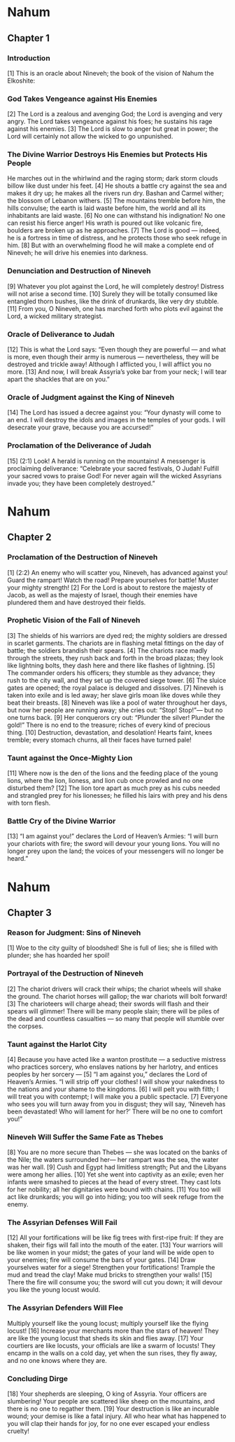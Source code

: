 # Nahum

## Chapter 1 <!-- scripture:1 -->


### Introduction

[1] This is an oracle about Nineveh; the book of the vision of Nahum the Elkoshite:

### God Takes Vengeance against His Enemies

[2] The Lord is a zealous and avenging God;
the Lord is avenging and very angry.
The Lord takes vengeance against his foes;
he sustains his rage against his enemies.
[3] The Lord is slow to anger but great in power;
the Lord will certainly not allow the wicked to go unpunished.

### The Divine Warrior Destroys His Enemies but Protects His People

He marches out in the whirlwind and the raging storm;
dark storm clouds billow like dust under his feet.
[4] He shouts a battle cry against the sea and makes it dry up;
he makes all the rivers run dry.
Bashan and Carmel wither;
the blossom of Lebanon withers.
[5] The mountains tremble before him,
the hills convulse;
the earth is laid waste before him,
the world and all its inhabitants are laid waste.
[6] No one can withstand his indignation!
No one can resist his fierce anger!
His wrath is poured out like volcanic fire,
boulders are broken up as he approaches.
[7] The Lord is good —
indeed, he is a fortress in time of distress,
and he protects those who seek refuge in him.
[8] But with an overwhelming flood
he will make a complete end of Nineveh;
he will drive his enemies into darkness.

### Denunciation and Destruction of Nineveh

[9] Whatever you plot against the Lord, he will completely destroy!
Distress will not arise a second time.
[10] Surely they will be totally consumed
like entangled thorn bushes,
like the drink of drunkards,
like very dry stubble.
[11] From you, O Nineveh, one has marched forth who plots evil against the Lord,
a wicked military strategist.

### Oracle of Deliverance to Judah

[12] This is what the Lord says:
“Even though they are powerful —
and what is more, even though their army is numerous —
nevertheless, they will be destroyed and trickle away!
Although I afflicted you,
I will afflict you no more.
[13] And now, I will break Assyria’s yoke bar from your neck;
I will tear apart the shackles that are on you.”

### Oracle of Judgment against the King of Nineveh

[14] The Lord has issued a decree against you:
“Your dynasty will come to an end.
I will destroy the idols and images in the temples of your gods.
I will desecrate your grave, because you are accursed!”

### Proclamation of the Deliverance of Judah

[15] (2:1) Look! A herald is running on the mountains!
A messenger is proclaiming deliverance:
“Celebrate your sacred festivals, O Judah!
Fulfill your sacred vows to praise God!
For never again will the wicked Assyrians invade you;
they have been completely destroyed.”
# Nahum

## Chapter 2 <!-- scripture:2 -->


### Proclamation of the Destruction of Nineveh

[1] (2:2) An enemy who will scatter you, Nineveh, has advanced against you!
Guard the rampart!
Watch the road!
Prepare yourselves for battle!
Muster your mighty strength!
[2] For the Lord is about to restore the majesty of Jacob,
as well as the majesty of Israel,
though their enemies have plundered them
and have destroyed their fields.

### Prophetic Vision of the Fall of Nineveh

[3] The shields of his warriors are dyed red;
the mighty soldiers are dressed in scarlet garments.
The chariots are in flashing metal fittings
on the day of battle;
the soldiers brandish their spears.
[4] The chariots race madly through the streets,
they rush back and forth in the broad plazas;
they look like lightning bolts,
they dash here and there like flashes of lightning.
[5] The commander orders his officers;
they stumble as they advance;
they rush to the city wall,
and they set up the covered siege tower.
[6] The sluice gates are opened;
the royal palace is deluged and dissolves.
[7] Nineveh is taken into exile and is led away;
her slave girls moan like doves while they beat their breasts.
[8] Nineveh was like a pool of water throughout her days,
but now her people are running away;
she cries out: “Stop! Stop!”—
but no one turns back.
[9] Her conquerors cry out:
“Plunder the silver! Plunder the gold!”
There is no end to the treasure;
riches of every kind of precious thing.
[10] Destruction, devastation, and desolation!
Hearts faint, knees tremble;
every stomach churns, all their faces have turned pale!

### Taunt against the Once-Mighty Lion

[11] Where now is the den of the lions
and the feeding place of the young lions,
where the lion, lioness, and lion cub once prowled
and no one disturbed them?
[12] The lion tore apart as much prey as his cubs needed
and strangled prey for his lionesses;
he filled his lairs with prey
and his dens with torn flesh.

### Battle Cry of the Divine Warrior

[13] “I am against you!” declares the Lord of Heaven’s Armies:
“I will burn your chariots with fire;
the sword will devour your young lions.
You will no longer prey upon the land;
the voices of your messengers will no longer be heard.”
# Nahum

## Chapter 3 <!-- scripture:3 -->


### Reason for Judgment: Sins of Nineveh

[1] Woe to the city guilty of bloodshed!
She is full of lies;
she is filled with plunder;
she has hoarded her spoil!

### Portrayal of the Destruction of Nineveh

[2] The chariot drivers will crack their whips;
the chariot wheels will shake the ground.
The chariot horses will gallop;
the war chariots will bolt forward!
[3] The charioteers will charge ahead;
their swords will flash
and their spears will glimmer!
There will be many people slain;
there will be piles of the dead
and countless casualties —
so many that people will stumble over the corpses.

### Taunt against the Harlot City

[4] Because you have acted like a wanton prostitute —
a seductive mistress who practices sorcery,
who enslaves nations by her harlotry,
and entices peoples by her sorcery —
[5] “I am against you,” declares the Lord of Heaven’s Armies.
“I will strip off your clothes!
I will show your nakedness to the nations
and your shame to the kingdoms.
[6] I will pelt you with filth;
I will treat you with contempt;
I will make you a public spectacle.
[7] Everyone who sees you will turn away from you in disgust;
they will say, ‘Nineveh has been devastated!
Who will lament for her?’
There will be no one to comfort you!”

### Nineveh Will Suffer the Same Fate as Thebes

[8] You are no more secure than Thebes —
she was located on the banks of the Nile;
the waters surrounded her—
her rampart was the sea,
the water was her wall.
[9] Cush and Egypt had limitless strength;
Put and the Libyans were among her allies.
[10] Yet she went into captivity as an exile;
even her infants were smashed to pieces at the head of every street.
They cast lots for her nobility;
all her dignitaries were bound with chains.
[11] You too will act like drunkards;
you will go into hiding;
you too will seek refuge from the enemy.

### The Assyrian Defenses Will Fail

[12] All your fortifications will be like fig trees with first-ripe fruit:
If they are shaken, their figs will fall into the mouth of the eater.
[13] Your warriors will be like women in your midst;
the gates of your land will be wide open to your enemies;
fire will consume the bars of your gates.
[14] Draw yourselves water for a siege!
Strengthen your fortifications!
Trample the mud and tread the clay!
Make mud bricks to strengthen your walls!
[15] There the fire will consume you;
the sword will cut you down;
it will devour you like the young locust would.

### The Assyrian Defenders Will Flee

Multiply yourself like the young locust;
multiply yourself like the flying locust!
[16] Increase your merchants more than the stars of heaven!
They are like the young locust that sheds its skin and flies away.
[17] Your courtiers are like locusts,
your officials are like a swarm of locusts!
They encamp in the walls on a cold day,
yet when the sun rises, they fly away,
and no one knows where they are.

### Concluding Dirge

[18] Your shepherds are sleeping, O king of Assyria.
Your officers are slumbering!
Your people are scattered like sheep on the mountains,
and there is no one to regather them.
[19] Your destruction is like an incurable wound;
your demise is like a fatal injury.
All who hear what has happened to you will clap their hands for joy,
for no one ever escaped your endless cruelty!
